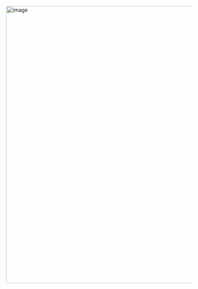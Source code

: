 <img width="753" alt="image" src="https://github.com/user-attachments/assets/b2a65534-1914-4d3f-9e8b-ccc1e8697b13" />
